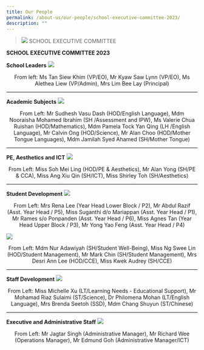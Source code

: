 ```yaml
---
title: Our People
permalink: /about-us/our-people/school-executive-committee-2023/
description: ""
---
```


> ![](/images/About%20Us/banner2-with%20bg.jpg)
> SCHOOL EXECUTIVE COMMITTEE

**SCHOOL EXECUTIVE COMMITTEE 2023**

**School Leaders**
![](/images/Our%20People/2023_Sch_Leader.jpeg)

<center>From left: Ms Tan Siew Khim (VP/EO), Mr Kyaw Saw Lynn (VP/EO), Ms Alethea Liew (VP/Admin),
Mrs Lim Bee Lay (Principal)</center>

<hr style="height:1px;border-width:0;color:gray;background-color:black">

**Academic Subjects**
![](/images/Our%20People/2023_Academic_Subj.jpeg)
<center>From Left: Mr Sudhesh Vasu Dash (HOD/English Language), Mdm Nooraisha Mohamed Ibrahim (SH /Assessment and IPW), Ms Valerie Chua Ruishan (HOD/Mathematics), Mdm Pamela Tock Yan Qing (LH /English Language), Mr Calvin Ong (HOD/Science), Mr Alan Choo (HOD/Mother Tongue Languages),
Mdm Jamilah Syed Ahamed (SH/Mother Tongue)</center>

<hr style="height:1px;border-width:0;color:gray;background-color:black">

**PE, Aesthetics and ICT**
![](/images/Our%20People/2023_PE_AES_ICT.jpeg)
<center>From Left: Miss Soh Mei Ling (HOD/PE & Aesthetics), Mr Alan Yong (SH/PE & CCA),
Miss Ang Xiu Qin (SH/ICT), Miss Shirley Toh (SH/Aesthetics)</center>

<hr style="height:1px;border-width:0;color:gray;background-color:black">

**Student Development**
![](/images/Our%20People/2023_Student_Develop.jpeg)
<center>From Left: Mrs Rena Lee (Year Head Lower Block / P2), Mr Abdul Razif (Asst. Year Head / P5),
Miss Suganthi d/o Mariappan (Asst. Year Head / P1), Mr Rames s/o Ponpanden (Asst. Year Head / P6), Miss Agnes Tan (Year Head Upper Block / P3), Mr Yong Yao Feng (Asst. Year Head / P4)</center>	
	
![](/images/Our%20People/2023_Student_Develop2.jpeg)
<center>From Left: Mdm Nur Adawiyah (SH/Student Well-Being), Miss Ng Swee Lin (HOD/Student Management), Mr Mark Chin (SH/Student Management), 
Mrs Desri Ann Lee (HOD/CCE), Miss Kwek Audrey (SH/CCE)</center>
	
<hr style="height:1px;border-width:0;color:gray;background-color:black">

**Staff Development**
![](/images/Our%20People/2023_Staff_Development.jpeg)
<center>From Left: Miss Michelle Xu (LT/Learning Needs - Educational Support), 
Mr Mohamad Riaz Sulaimi (ST/Science), Dr Philomena Mohan (LT/English Language), 
Mrs Brenda Seetoh (SSD), Mdm Chang Shuyun (ST/Chinese)</center>

<hr style="height:1px;border-width:0;color:gray;background-color:black">

**Executive and Administrative Staff**
![](/images/Our%20People/2023_AM_OM.jpeg)
<center>From Left: Mr Jagtar Singh (Administrative Manager), Mr Richard Wee (Operations Manager), 
Mr Edmund Goh (Administrative Manager/ICT)</center>